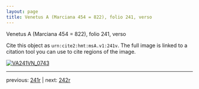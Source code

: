 ```yaml
---
layout: page
title: Venetus A (Marciana 454 = 822), folio 241, verso
---
```


Venetus A (Marciana 454 = 822), folio 241, verso

Cite this object as `urn:cite2:hmt:msA.v1:241v`.  The full image is linked to a citation tool you can use to cite regions of the image.

[![VA241VN_0743](http://www.homermultitext.org/iipsrv?IIIF=/project/homer/pyramidal/deepzoom/hmt/vaimg/2017a/VA241VN_0743.tif/full/800,/0/default.jpg)](http://www.homermultitext.org/ict2/?urn=urn:cite2:hmt:vaimg.2017a:VA241VN_0743) 

---

previous:  [241r](../241r/) | next: [242r](../242r/)